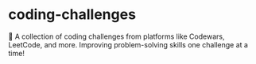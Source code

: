 # coding-challenges
🧠 A collection of coding challenges from platforms like Codewars, LeetCode, and more. Improving problem-solving skills one challenge at a time! 
